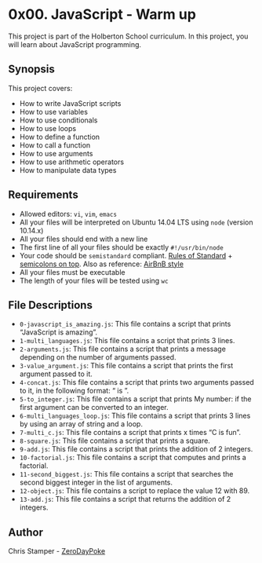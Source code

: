 # 0x00. JavaScript - Warm up

This project is part of the Holberton School curriculum. In this project, you will learn about JavaScript programming.

## Synopsis

This project covers:

- How to write JavaScript scripts
- How to use variables
- How to use conditionals
- How to use loops
- How to define a function
- How to call a function
- How to use arguments
- How to use arithmetic operators
- How to manipulate data types

## Requirements

- Allowed editors: `vi`, `vim`, `emacs`
- All your files will be interpreted on Ubuntu 14.04 LTS using `node` (version 10.14.x)
- All your files should end with a new line
- The first line of all your files should be exactly `#!/usr/bin/node`
- Your code should be `semistandard` compliant. [Rules of Standard](https://standardjs.com/rules.html) + [semicolons on top](https://github.com/standard/semistandard). Also as reference: [AirBnB style](https://github.com/airbnb/javascript)
- All your files must be executable
- The length of your files will be tested using `wc`

## File Descriptions

- `0-javascript_is_amazing.js`: This file contains a script that prints “JavaScript is amazing”.
- `1-multi_languages.js`: This file contains a script that prints 3 lines.
- `2-arguments.js`: This file contains a script that prints a message depending on the number of arguments passed.
- `3-value_argument.js`: This file contains a script that prints the first argument passed to it.
- `4-concat.js`: This file contains a script that prints two arguments passed to it, in the following format: “ is ”.
- `5-to_integer.js`: This file contains a script that prints My number: <first argument converted in integer> if the first argument can be converted to an integer.
- `6-multi_languages_loop.js`: This file contains a script that prints 3 lines by using an array of string and a loop.
- `7-multi_c.js`: This file contains a script that prints x times “C is fun”.
- `8-square.js`: This file contains a script that prints a square.
- `9-add.js`: This file contains a script that prints the addition of 2 integers.
- `10-factorial.js`: This file contains a script that computes and prints a factorial.
- `11-second_biggest.js`: This file contains a script that searches the second biggest integer in the list of arguments.
- `12-object.js`: This file contains a script to replace the value 12 with 89.
- `13-add.js`: This file contains a script that returns the addition of 2 integers.

## Author

Chris Stamper - [ZeroDayPoke](https://github.com/ZeroDayPoke)
